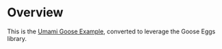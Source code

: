# Overview

This is the [Umami Goose Example](https://github.com/tag1consulting/goose/tree/main/examples/umami), converted to leverage the Goose Eggs library.